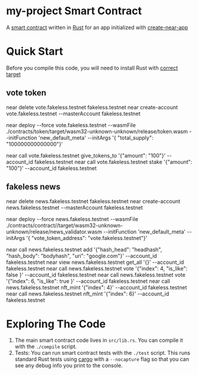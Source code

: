 my-project Smart Contract
==================

A [smart contract] written in [Rust] for an app initialized with [create-near-app]


Quick Start
===========

Before you compile this code, you will need to install Rust with [correct target]

## vote token
near delete vote.fakeless.testnet fakeless.testnet
near create-account vote.fakeless.testnet --masterAccount fakeless.testnet

near deploy --force vote.fakeless.testnet --wasmFile ./contracts/token/target/wasm32-unknown-unknown/release/token.wasm --initFunction 'new_default_meta' --initArgs '{ "total_supply": "100000000000000"}'

near call vote.fakeless.testnet give_tokens_to '{"amount": "100"}' --account_id fakeless.testnet
near call vote.fakeless.testnet stake '{"amount": "100"}' --account_id fakeless.testnet



## fakeless news 
near delete news.fakeless.testnet fakeless.testnet
near create-account news.fakeless.testnet --masterAccount fakeless.testnet

near deploy --force news.fakeless.testnet --wasmFile ./contracts/contract//target/wasm32-unknown-unknown/release/news_validator.wasm --initFunction 'new_default_meta' --initArgs '{ "vote_token_address": "vote.fakeless.testnet"}'


near call news.fakeless.testnet add '{"hash_head": "headhash", "hash_body": "bodyhash", "uri": "google.com"}' --account_id fakeless.testnet
near view news.fakeless.testnet get_all '{}' --account_id fakeless.testnet
near call news.fakeless.testnet vote '{"index": 4, "is_like": false }' --account_id fakeless.testnet
near call news.fakeless.testnet vote '{"index": 6, "is_like": true }' --account_id fakeless.testnet
near call news.fakeless.testnet nft_mint '{"index": 4}' --account_id fakeless.testnet
near call news.fakeless.testnet nft_mint '{"index": 6}' --account_id fakeless.testnet

Exploring The Code
==================

1. The main smart contract code lives in `src/lib.rs`. You can compile it with
   the `./compile` script.
2. Tests: You can run smart contract tests with the `./test` script. This runs
   standard Rust tests using [cargo] with a `--nocapture` flag so that you
   can see any debug info you print to the console.


  [smart contract]: https://docs.near.org/docs/develop/contracts/overview
  [Rust]: https://www.rust-lang.org/
  [create-near-app]: https://github.com/near/create-near-app
  [correct target]: https://github.com/near/near-sdk-rs#pre-requisites
  [cargo]: https://doc.rust-lang.org/book/ch01-03-hello-cargo.html

